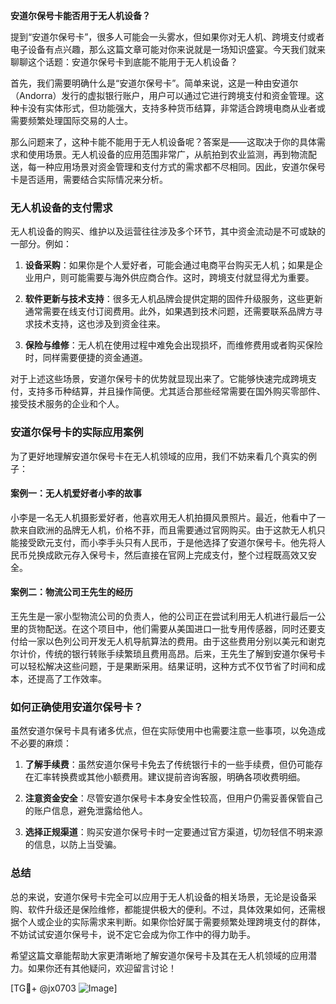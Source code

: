 **安道尔保号卡能否用于无人机设备？**

提到“安道尔保号卡”，很多人可能会一头雾水，但如果你对无人机、跨境支付或者电子设备有点兴趣，那么这篇文章可能对你来说就是一场知识盛宴。今天我们就来聊聊这个话题：安道尔保号卡到底能不能用于无人机设备？

首先，我们需要明确什么是“安道尔保号卡”。简单来说，这是一种由安道尔（Andorra）发行的虚拟银行账户，用户可以通过它进行跨境支付和资金管理。这种卡没有实体形式，但功能强大，支持多种货币结算，非常适合跨境电商从业者或需要频繁处理国际交易的人士。

那么问题来了，这种卡能不能用于无人机设备呢？答案是——这取决于你的具体需求和使用场景。无人机设备的应用范围非常广，从航拍到农业监测，再到物流配送，每一种应用场景对资金管理和支付方式的需求都不尽相同。因此，安道尔保号卡是否适用，需要结合实际情况来分析。

### 无人机设备的支付需求

无人机设备的购买、维护以及运营往往涉及多个环节，其中资金流动是不可或缺的一部分。例如：

1. **设备采购**：如果你是个人爱好者，可能会通过电商平台购买无人机；如果是企业用户，则可能需要与海外供应商合作。这时，跨境支付就显得尤为重要。
   
2. **软件更新与技术支持**：很多无人机品牌会提供定期的固件升级服务，这些更新通常需要在线支付订阅费用。此外，如果遇到技术问题，还需要联系品牌方寻求技术支持，这也涉及到资金往来。

3. **保险与维修**：无人机在使用过程中难免会出现损坏，而维修费用或者购买保险时，同样需要便捷的资金通道。

对于上述这些场景，安道尔保号卡的优势就显现出来了。它能够快速完成跨境支付，支持多币种结算，并且操作简便。尤其适合那些经常需要在国外购买零部件、接受技术服务的企业和个人。

### 安道尔保号卡的实际应用案例

为了更好地理解安道尔保号卡在无人机领域的应用，我们不妨来看几个真实的例子：

#### 案例一：无人机爱好者小李的故事
小李是一名无人机摄影爱好者，他喜欢用无人机拍摄风景照片。最近，他看中了一款来自欧洲的品牌无人机，价格不菲，而且需要通过官网购买。由于这款无人机只能接受欧元支付，而小李手头只有人民币，于是他选择了安道尔保号卡。他先将人民币兑换成欧元存入保号卡，然后直接在官网上完成支付，整个过程既高效又安全。

#### 案例二：物流公司王先生的经历
王先生是一家小型物流公司的负责人，他的公司正在尝试利用无人机进行最后一公里的货物配送。在这个项目中，他们需要从美国进口一批专用传感器，同时还要支付给一家以色列公司开发无人机导航算法的费用。由于这些费用分别以美元和谢克尔计价，传统的银行转账手续繁琐且费用高昂。后来，王先生了解到安道尔保号卡可以轻松解决这些问题，于是果断采用。结果证明，这种方式不仅节省了时间和成本，还提高了工作效率。

### 如何正确使用安道尔保号卡？

虽然安道尔保号卡具有诸多优点，但在实际使用中也需要注意一些事项，以免造成不必要的麻烦：

1. **了解手续费**：虽然安道尔保号卡免去了传统银行卡的一些手续费，但仍可能存在汇率转换费或其他小额费用。建议提前咨询客服，明确各项收费明细。

2. **注意资金安全**：尽管安道尔保号卡本身安全性较高，但用户仍需妥善保管自己的账户信息，避免泄露给他人。

3. **选择正规渠道**：购买安道尔保号卡时一定要通过官方渠道，切勿轻信不明来源的信息，以防上当受骗。

### 总结

总的来说，安道尔保号卡完全可以应用于无人机设备的相关场景，无论是设备采购、软件升级还是保险维修，都能提供极大的便利。不过，具体效果如何，还需根据个人或企业的实际需求来判断。如果你恰好属于需要频繁处理跨境支付的群体，不妨试试安道尔保号卡，说不定它会成为你工作中的得力助手。

希望这篇文章能帮助大家更清晰地了解安道尔保号卡及其在无人机领域的应用潜力。如果你还有其他疑问，欢迎留言讨论！

[TG💪+ @jx0703 ![Image](https://github.com/user-attachments/assets/dbca1d08-cadb-493c-b0ec-ad6f7a83f270)]
